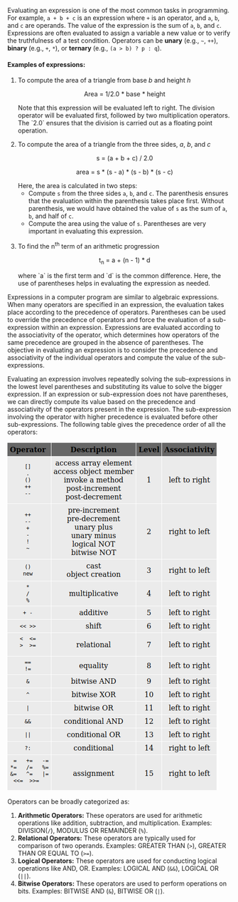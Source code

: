 Evaluating an expression is one of the most common tasks in programming. 
For example, `a + b + c` is an expression where `+` is an operator, and `a`, `b`, and `c` are operands. The value of the expression is the sum of `a`, `b`, and `c`. Expressions are often evaluated to assign a variable a new value or to verify the truthfulness of a test condition. Operators can be **unary** (e.g., `~`, `++`), **binary** (e.g., `+`, `*`), or **ternary** (e.g., `(a > b) ? p : q`).

#### Examples of expressions:

1. To compute the area of a triangle from base *b* and height *h*
    <p style="text-align: center;">Area = 1/2.0 * base * height</p>
    Note that this expression will be evaluated left to right. The division operator will be evaluated first, followed by two multiplication operators. The `2.0` ensures that the division is carried out as a floating point operation.

2. To compute the area of a triangle from the three sides, *a*, *b*, and *c*
    <p style="text-align: center;">s = (a + b + c) / 2.0</p>
    <p style="text-align: center;">area = s * (s - a) * (s - b) * (s - c)</p>
    Here, the area is calculated in two steps:

    - Compute `s` from the three sides `a`, `b`, and `c`. The parenthesis ensures that the evaluation within the parenthesis takes place first. Without parenthesis, we would have obtained the value of `s` as the sum of `a`, `b`, and half of `c`.
    - Compute the area using the value of `s`. Parentheses are very important in evaluating this expression.

3. To find the n<sup>th</sup> term of an arithmetic progression
    <p style="text-align: center;">t<sub>n</sub> = a + (n - 1) * d</p>
    where `a` is the first term and `d` is the common difference. Here, the use of parentheses helps in evaluating the expression as needed.

Expressions in a computer program are similar to algebraic expressions. When many operators are specified in an expression, the evaluation takes place according to the precedence of operators. Parentheses can be used to override the precedence of operators and force the evaluation of a sub-expression within an expression. Expressions are evaluated according to the associativity of the operator, which determines how operators of the same precedence are grouped in the absence of parentheses. The objective in evaluating an expression is to consider the precedence and associativity of the individual operators and compute the value of the sub-expressions.

Evaluating an expression involves repeatedly solving the sub-expressions in the lowest level parentheses and substituting its value to solve the bigger expression. If an expression or sub-expression does not have parentheses, we can directly compute its value based on the precedence and associativity of the operators present in the expression. The sub-expression involving the operator with higher precedence is evaluated before other sub-expressions. The following table gives the precedence order of all the operators:

<img src="images/table.png">

Operators can be broadly categorized as:

1. **Arithmetic Operators:** These operators are used for arithmetic operations like addition, subtraction, and multiplication. Examples: DIVISION(`/`), MODULUS OR REMAINDER (`%`).
2. **Relational Operators:** These operators are typically used for comparison of two operands. Examples: GREATER THAN (`>`), GREATER THAN OR EQUAL TO (`>=`).
3. **Logical Operators:** These operators are used for conducting logical operations like AND, OR. Examples: LOGICAL AND (`&&`), LOGICAL OR (`||`).
4. **Bitwise Operators:** These operators are used to perform operations on bits. Examples: BITWISE AND (`&`), BITWISE OR (`|`).
